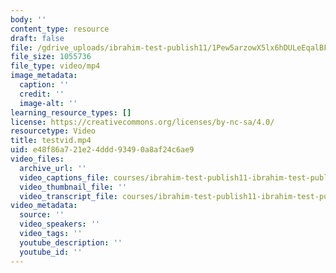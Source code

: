```yaml
---
body: ''
content_type: resource
draft: false
file: /gdrive_uploads/ibrahim-test-publish11/1Pew5arzowX5lx6hDULeEqalBFNHcmrnK/testvid.mp4
file_size: 1055736
file_type: video/mp4
image_metadata:
  caption: ''
  credit: ''
  image-alt: ''
learning_resource_types: []
license: https://creativecommons.org/licenses/by-nc-sa/4.0/
resourcetype: Video
title: testvid.mp4
uid: e48f86a7-21e2-4ddd-9349-0a8af24c6ae9
video_files:
  archive_url: ''
  video_captions_file: courses/ibrahim-test-publish11-ibrahim-test-publish11-spring-2023/testvid_captions.vtt
  video_thumbnail_file: ''
  video_transcript_file: courses/ibrahim-test-publish11-ibrahim-test-publish11-spring-2023/testvid_transcript.pdf
video_metadata:
  source: ''
  video_speakers: ''
  video_tags: ''
  youtube_description: ''
  youtube_id: ''
---
```

